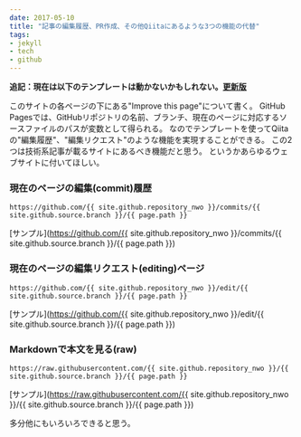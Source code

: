 ```yaml
---
date: 2017-05-10
title: "記事の編集履歴、PR作成、その他Qiitaにあるような3つの機能の代替"
tags:
- jekyll
- tech
- github
---
```


**追記：現在は以下のテンプレートは動かないかもしれない。[更新版](/2018/01/2018-01-01-jekyll-templates-update)**

このサイトの各ページの下にある"Improve this page"について書く。
GitHub Pagesでは、GitHubリポジトリの名前、ブランチ、現在のページに対応するソースファイルのパスが変数として得られる。
なのでテンプレートを使ってQiitaの"編集履歴"、"編集リクエスト"のような機能を実現することができる。
この2つは技術系記事が載るサイトにあるべき機能だと思う。
というかあらゆるウェブサイトに付いてほしい。

### 現在のページの編集(commit)履歴

```
https://github.com/{{ site.github.repository_nwo }}/commits/{{ site.github.source.branch }}/{{ page.path }}
```

[サンプル](https://github.com/{{ site.github.repository_nwo }}/commits/{{ site.github.source.branch }}/{{ page.path }})

### 現在のページの編集リクエスト(editing)ページ

```
https://github.com/{{ site.github.repository_nwo }}/edit/{{ site.github.source.branch }}/{{ page.path }}
```

[サンプル](https://github.com/{{ site.github.repository_nwo }}/edit/{{ site.github.source.branch }}/{{ page.path }})

### Markdownで本文を見る(raw)

```
https://raw.githubusercontent.com/{{ site.github.repository_nwo }}/{{ site.github.source.branch }}/{{ page.path }}
```

[サンプル](https://raw.githubusercontent.com/{{ site.github.repository_nwo }}/{{ site.github.source.branch }}/{{ page.path }})

多分他にもいろいろできると思う。